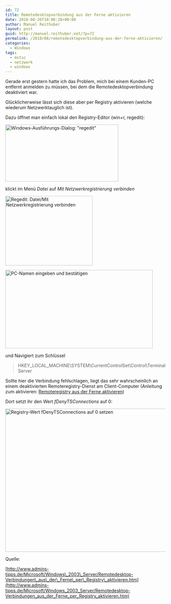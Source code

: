 ```yaml
---
id: 72
title: Remotedesktopverbindung aus der Ferne aktivieren
date: 2010-08-26T10:06:28+00:00
author: Manuel Reithuber
layout: post
guid: http://manuel.reithuber.net/?p=72
permalink: /2010/08/remotedesktopverbindung-aus-der-ferne-aktivieren/
categories:
  - Windows
tags:
  - mstsc
  - netzwerk
  - windows
---
```

Gerade erst gestern hatte ich das Problem, mich bei einem Kunden-PC entfernt anmelden zu müssen, bei dem die Remotedesktopverbindung deaktiviert war.

Glücklicherweise lässt sich diese aber per Registry aktivieren (welche wiederum Netzwerktauglich ist).

Dazu öffnet man einfach lokal den Registry-Editor (win+r, regedit):

[<img class="alignnone size-full wp-image-73" title="run_regedit" src="http://manuel.reithuber.net/wp-content/uploads/2010/08/run_regedit.png" alt="Windows-Ausführungs-Dialog: &quot;regedit&quot;" width="355" height="179" srcset="http://manuel.reithuber.net/wp-content/uploads/2010/08/run_regedit.png 355w, http://manuel.reithuber.net/wp-content/uploads/2010/08/run_regedit-300x151.png 300w" sizes="(max-width: 355px) 100vw, 355px" />](http://manuel.reithuber.net/wp-content/uploads/2010/08/run_regedit.png)

klickt im Menü _Datei_ auf _Mit Netzwerkregistrierung verbinden_

[<img class="alignnone size-full wp-image-76" title="regedit_file_connect" src="http://manuel.reithuber.net/wp-content/uploads/2010/08/regedit_file_connect.png" alt="Regedit: Datei/Mit Netzwerkregistrierung verbinden" width="274" height="218" />](http://manuel.reithuber.net/wp-content/uploads/2010/08/regedit_file_connect.png)

<!--snip-->

[<img class="alignnone size-full wp-image-78" title="regedit_connect" src="http://manuel.reithuber.net/wp-content/uploads/2010/08/regedit_connect.png" alt="PC-Namen eingeben und bestätigen" width="463" height="246" srcset="http://manuel.reithuber.net/wp-content/uploads/2010/08/regedit_connect.png 463w, http://manuel.reithuber.net/wp-content/uploads/2010/08/regedit_connect-300x159.png 300w" sizes="(max-width: 463px) 100vw, 463px" />](http://manuel.reithuber.net/wp-content/uploads/2010/08/regedit_connect.png)

und Navigiert zum Schlüssel

> HKEY\_LOCAL\_MACHINE\SYSTEM\CurrentControlSet\Control\Terminal Server

Sollte hier die Verbindung fehlschlagen, liegt das sehr wahrscheinlich an einem deaktivierten Remoteregistry-Dienst am Client-Computer (Anleitung zum aktivieren: [Remoteregistry aus der Ferne aktivieren](http://manuel.reithuber.net/2010/08/remoteregistry-aus-der-ferne-aktivieren/))

Dort setzt ihr den Wert _fDenyTSConnections_ auf 0:

[<img class="alignnone size-full wp-image-77" title="regedit_setValue" src="http://manuel.reithuber.net/wp-content/uploads/2010/08/regedit_setValue.png" alt="Registry-Wert fDenyTSConnections auf 0 setzen" width="811" height="449" srcset="http://manuel.reithuber.net/wp-content/uploads/2010/08/regedit_setValue.png 811w, http://manuel.reithuber.net/wp-content/uploads/2010/08/regedit_setValue-300x166.png 300w" sizes="(max-width: 811px) 100vw, 811px" />](http://manuel.reithuber.net/wp-content/uploads/2010/08/regedit_setValue.png)

Quelle:
  
[http://www.admins-tipps.de/Microsoft/Windows\_2003\_Server/Remotedesktop-Verbindungen\_aus\_der\_Ferne\_per\_Registry\_aktivieren.htm](http://www.admins-tipps.de/Microsoft/Windows_2003_Server/Remotedesktop-Verbindungen_aus_der_Ferne_per_Registry_aktivieren.htm)
